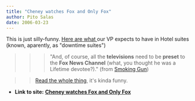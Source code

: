 ```yaml
---
title: "Cheney watches Fox and Only Fox"
author: Pito Salas
date: 2006-03-23
---
```


This is just silly-funny. [Here are what
](<http://www.thesmokinggun.com/archive/0322061cheney1.html>)our VP expects to
have in Hotel suites (known, aparently, as "downtime suites")

>>

>>> "And, of course, all the **televisions** need to be **preset** to the
**Fox News Channel** (what, you thought he was a Lifetime devotee?)." (from
[Smoking Gun](<http://www.thesmokinggun.com/archive/0322061cheney1.html>))

>>

>> [Read the whole
thing](<http://www.thesmokinggun.com/graphics/art3/0322061cheney1.gif>), it's
kinda funny.


* **Link to site:** **[Cheney watches Fox and Only Fox](None)**
